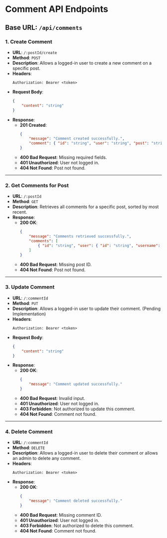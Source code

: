 
# Comment API Endpoints

## Base URL: `/api/comments`

### 1. **Create Comment**
- **URL**: `/:postId/create`
- **Method**: `POST`
- **Description**: Allows a logged-in user to create a new comment on a specific post.
- **Headers**:
  ```
  Authorization: Bearer <token>
  ```
- **Request Body**:
  ```json
  {
      "content": "string"
  }
  ```
- **Response**:
  - **201 Created**:
    ```json
    {
        "message": "Comment created successfully.",
        "comment": { "id": "string", "user": "string", "post": "string", "content": "string", "createdAt": "string" }
    }
    ```
  - **400 Bad Request**: Missing required fields.
  - **401 Unauthorized**: User not logged in.
  - **404 Not Found**: Post not found.

---

### 2. **Get Comments for Post**
- **URL**: `/:postId`
- **Method**: `GET`
- **Description**: Retrieves all comments for a specific post, sorted by most recent.
- **Response**:
  - **200 OK**:
    ```json
    {
        "message": "Comments retrieved successfully.",
        "comments": [
            { "id": "string", "user": { "id": "string", "username": "string" }, "post": "string", "content": "string", "createdAt": "string" }
        ]
    }
    ```
  - **400 Bad Request**: Missing post ID.
  - **404 Not Found**: Post not found.

---

### 3. **Update Comment**
- **URL**: `/:commentId`
- **Method**: `PUT`
- **Description**: Allows a logged-in user to update their comment. (Pending Implementation)
- **Headers**:
  ```
  Authorization: Bearer <token>
  ```
- **Request Body**:
  ```json
  {
      "content": "string"
  }
  ```
- **Response**:
  - **200 OK**:
    ```json
    {
        "message": "Comment updated successfully."
    }
    ```
  - **400 Bad Request**: Invalid input.
  - **401 Unauthorized**: User not logged in.
  - **403 Forbidden**: Not authorized to update this comment.
  - **404 Not Found**: Comment not found.

---

### 4. **Delete Comment**
- **URL**: `/:commentId`
- **Method**: `DELETE`
- **Description**: Allows a logged-in user to delete their comment or allows an admin to delete any comment.
- **Headers**:
  ```
  Authorization: Bearer <token>
  ```
- **Response**:
  - **200 OK**:
    ```json
    {
        "message": "Comment deleted successfully."
    }
    ```
  - **400 Bad Request**: Missing comment ID.
  - **401 Unauthorized**: User not logged in.
  - **403 Forbidden**: Not authorized to delete this comment.
  - **404 Not Found**: Comment not found.
